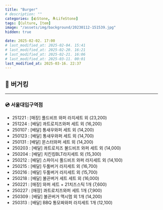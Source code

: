 ```yaml
---
title: "Burger"
# description: ""
categories: [🪨Stone, 🏝️LifeStone]
tags: [Culture, Item]
image: "/assets/img/background/20230112-151539.jpg"
hidden: true

date: 2025-02-02. 17:00
# last_modified_at: 2025-02-04. 15:41
# last_modified_at: 2025-02-20. 16:21
# last_modified_at: 2025-02-21. 16:06
# last_modified_at: 2025-03-11. 00:01
last_modified_at: 2025-03-16. 22:37
---
```


## 📀 버거킹

---

### 💿 서울대입구역점

- 251221 : [매장] 풀드비프 와퍼 라지세트 외 (23,200)
- 251224 : [배달] 콰트로치즈와퍼 세트 외 (16,200)
- 250107 : [배달] 통새우와퍼 세트 외 (14,200)
- 250123 : [배달] 통새우와퍼 세트 외 (14,700)
- 250131 : [배달] 몬스터와퍼 세트 외 (14,200)
- 250203 : [배달] 콰트로치즈 불드비프 와퍼 세트 외 (14,000)
- 250204 : [배달] 치킨킹BLT라지세트 외 (15,300)
- 250212 : [배달] 스파이시 풀드비프 와퍼 라지세트 외 (14,100)
- 250215 : [배달] 두툼버거 라지세트 외 (16,700)
- 250216 : [배달] 두툼버거 라지세트 외 (15,700)
- 250218 : [배달] 불끈버거 세트 세트 외 (16,000)
- 250221 : [매장] 와퍼 세트 + 21치즈스틱 1개 (7,600)
- 250227 : [매장] 콰트로치즈와퍼 세트 1개 (7,900)
- 250309 : [배달] 불끈버거 맥시멈 외 1개 (14,200)
- 250313 : [배달] BBQ 통모짜와퍼 라지세트 1개 (12,100)

